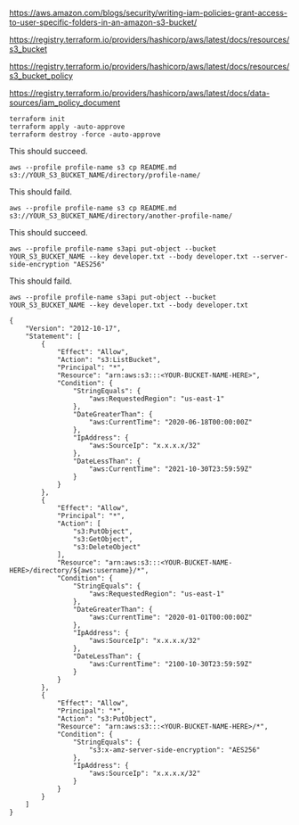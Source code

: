 https://aws.amazon.com/blogs/security/writing-iam-policies-grant-access-to-user-specific-folders-in-an-amazon-s3-bucket/

https://registry.terraform.io/providers/hashicorp/aws/latest/docs/resources/s3_bucket

https://registry.terraform.io/providers/hashicorp/aws/latest/docs/resources/s3_bucket_policy

https://registry.terraform.io/providers/hashicorp/aws/latest/docs/data-sources/iam_policy_document

```
terraform init
terraform apply -auto-approve
terraform destroy -force -auto-approve
```

This should succeed.

`aws --profile profile-name s3 cp README.md s3://YOUR_S3_BUCKET_NAME/directory/profile-name/`

This should faild.

`aws --profile profile-name s3 cp README.md s3://YOUR_S3_BUCKET_NAME/directory/another-profile-name/`


This should succeed.

`aws --profile profile-name s3api put-object --bucket YOUR_S3_BUCKET_NAME --key developer.txt --body developer.txt --server-side-encryption "AES256"`

This should faild.

`aws --profile profile-name s3api put-object --bucket YOUR_S3_BUCKET_NAME --key developer.txt --body developer.txt`


```
{
    "Version": "2012-10-17",
    "Statement": [
        {
            "Effect": "Allow",
            "Action": "s3:ListBucket",
            "Principal": "*",
            "Resource": "arn:aws:s3:::<YOUR-BUCKET-NAME-HERE>",
            "Condition": {
                "StringEquals": {
                    "aws:RequestedRegion": "us-east-1"
                },
                "DateGreaterThan": {
                    "aws:CurrentTime": "2020-06-18T00:00:00Z"
                },
                "IpAddress": {
                    "aws:SourceIp": "x.x.x.x/32"
                },
                "DateLessThan": {
                    "aws:CurrentTime": "2021-10-30T23:59:59Z"
                }
            }
        },
        {
            "Effect": "Allow",
            "Principal": "*",
            "Action": [
                "s3:PutObject",
                "s3:GetObject",
                "s3:DeleteObject"
            ],
            "Resource": "arn:aws:s3:::<YOUR-BUCKET-NAME-HERE>/directory/${aws:username}/*",
            "Condition": {
                "StringEquals": {
                    "aws:RequestedRegion": "us-east-1"
                },
                "DateGreaterThan": {
                    "aws:CurrentTime": "2020-01-01T00:00:00Z"
                },
                "IpAddress": {
                    "aws:SourceIp": "x.x.x.x/32"
                },
                "DateLessThan": {
                    "aws:CurrentTime": "2100-10-30T23:59:59Z"
                }
            }
        },
        {
            "Effect": "Allow",
            "Principal": "*",
            "Action": "s3:PutObject",
            "Resource": "arn:aws:s3:::<YOUR-BUCKET-NAME-HERE>/*",
            "Condition": {
                "StringEquals": {
                    "s3:x-amz-server-side-encryption": "AES256"
                },
                "IpAddress": {
                    "aws:SourceIp": "x.x.x.x/32"
                }
            }
        }
    ]
}
```